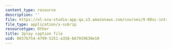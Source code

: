 ```yaml
---
content_type: resource
description: ''
file: https://ol-ocw-studio-app-qa.s3.amazonaws.com/courses/9-00sc-introduction-to-psychology-fall-2011/0657b75447995251a358b67939630e10_v4ur5mna060.vtt
file_type: application/x-subrip
resourcetype: Other
title: 3play caption file
uid: 0657b754-4799-5251-a358-b67939630e10
---
```

